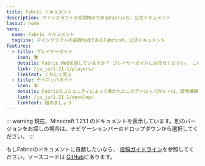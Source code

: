```yaml
---
title: Fabric ドキュメント
description: マインクラフトの前提ModであるFabricの、公式ドキュメント
layout: home
hero:
  name: Fabric ドキュメント
  tagline: マインクラフトの前提ModであるFabricの、公式ドキュメント
features:
  - title: プレイヤーガイド
    icon: 📚
    details: Fabric Modを探していますか？ プレイヤーガイドにお任せください。 このガイドでは、ダウンロードから、インストール、そしてトラブルの解決までお助けします。
    link: /ja_jp/1.21.1/players/
    linkText: くわしく見る
  - title: デベロッパガイド
    icon: 🛠️
    details: Fabricのコミュニティによって書かれたこのデベロッパガイドは、環境構築からレンダリングやネットワーキングなどの高度な内容までを扱っています。
    link: /ja_jp/1.21.1/develop/
    linkText: 始めましょう
---
```


::: warning
現在、Minecraft 1.21.1 のドキュメントを表示しています。別のバージョンをお探しの場合は、ナビゲーションバーのドロップダウンから選択してください。
:::

もしFabricのドキュメントに貢献したいなら、 [投稿ガイドライン](./contributing)を参照してください。ソースコードは [GitHub](https://github.com/FabricMC/fabric-docs)にあります。
